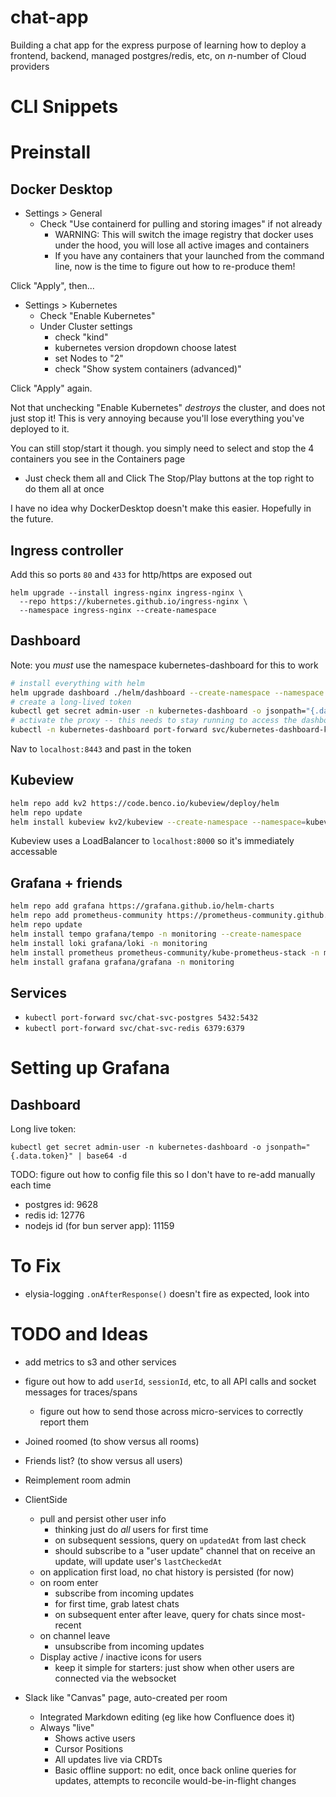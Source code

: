 # chat-app

Building a chat app for the express purpose of learning how to deploy a frontend, backend, managed postgres/redis, etc, on _n_-number of Cloud providers

# CLI Snippets

# Preinstall

## Docker Desktop
- Settings > General
  - Check "Use containerd for pulling and storing images" if not already
    - WARNING: This will switch the image registry that docker uses under the hood, you will lose all active images and containers
    - If you have any containers that your launched from the command line, now is the time to figure out how to re-produce them!

Click "Apply", then...

- Settings > Kubernetes
  - Check "Enable Kubernetes"
  - Under Cluster settings
    - check "kind"
    - kubernetes version dropdown choose latest
    - set Nodes to "2"
    - check "Show system containers (advanced)"

Click "Apply" again.

Not that unchecking "Enable Kubernetes" _destroys_ the cluster, and does not just stop it! This is very annoying because you'll lose everything you've deployed to it.

You can still stop/start it though. you simply need to select and stop the 4 containers you see in the Containers page
- Just check them all and Click The Stop/Play buttons at the top right to do them all at once

I have no idea why DockerDesktop doesn't make this easier. Hopefully in the future.


## Ingress controller

Add this so ports `80` and `433` for http/https are exposed out

```
helm upgrade --install ingress-nginx ingress-nginx \
  --repo https://kubernetes.github.io/ingress-nginx \
  --namespace ingress-nginx --create-namespace 
```

## Dashboard

Note: you _must_ use the namespace kubernetes-dashboard for this to work
```bash
# install everything with helm
helm upgrade dashboard ./helm/dashboard --create-namespace --namespace kubernetes-dashboard --install --dependency-update
# create a long-lived token
kubectl get secret admin-user -n kubernetes-dashboard -o jsonpath="{.data.token}" | base64 -d
# activate the proxy -- this needs to stay running to access the dashboard
kubectl -n kubernetes-dashboard port-forward svc/kubernetes-dashboard-kong-proxy 8443:443
```

Nav to `localhost:8443` and past in the token


## Kubeview

```bash
helm repo add kv2 https://code.benco.io/kubeview/deploy/helm
helm repo update
helm install kubeview kv2/kubeview --create-namespace --namespace=kubeview
```

Kubeview uses a LoadBalancer to `localhost:8000` so it's immediately accessable

## Grafana + friends

```bash
helm repo add grafana https://grafana.github.io/helm-charts
helm repo add prometheus-community https://prometheus-community.github.io/helm-charts
helm repo update
helm install tempo grafana/tempo -n monitoring --create-namespace
helm install loki grafana/loki -n monitoring
helm install prometheus prometheus-community/kube-prometheus-stack -n monitoring
helm install grafana grafana/grafana -n monitoring
```

## Services

- `kubectl port-forward svc/chat-svc-postgres 5432:5432`
- `kubectl port-forward svc/chat-svc-redis 6379:6379`

# Setting up Grafana

## Dashboard

Long live token:
```
kubectl get secret admin-user -n kubernetes-dashboard -o jsonpath="{.data.token}" | base64 -d
```

TODO: figure out how to config file this so I don't have to re-add manually each time
- postgres id: 9628
- redis id: 12776
- nodejs id (for bun server app): 11159

# To Fix

- elysia-logging `.onAfterResponse()` doesn't fire as expected, look into

# TODO and Ideas

- add metrics to s3 and other services
- figure out how to add `userId`, `sessionId`, etc, to all API calls and socket messages for traces/spans
  - figure out how to send those across micro-services to correctly report them

- Joined roomed (to show versus all rooms)
- Friends list? (to show versus all users)
- Reimplement room admin

- ClientSide
  - pull and persist other user info
    - thinking just do _all_ users for first time
    - on subsequent sessions, query on `updatedAt` from last check
    - should subscribe to a "user update" channel that on receive an update, will update user's `lastCheckedAt`
  - on application first load, no chat history is persisted (for now)
  - on room enter
    - subscribe from incoming updates
    - for first time, grab latest chats
    - on subsequent enter after leave, query for chats since most-recent
  - on channel leave
    - unsubscribe from incoming updates
  - Display active / inactive icons for users
    - keep it simple for starters: just show when other users are connected via the websocket

- Slack like "Canvas" page, auto-created per room
  - Integrated Markdown editing (eg like how Confluence does it)
  - Always "live"
    - Shows active users
    - Cursor Positions
    - All updates live via CRDTs
    - Basic offline support: no edit, once back online queries for updates, attempts to reconcile would-be-in-flight changes


